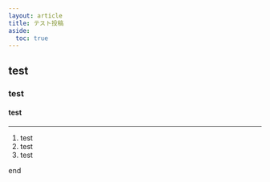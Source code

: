 ```yaml
---
layout: article
title: テスト投稿
aside:
  toc: true
---
```


## test
### test
#### test

---

1. test
2. test
3. test

end
